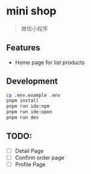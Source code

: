 # mini shop

> 微信小程序

## Features

- Home page for list products

## Development

```bash
cp .env.example .env
pnpm install
pnpm run ide:npm
pnpm run ide:open
pnpm run dev
```

## TODO:

- [ ] Detail Page
- [ ] Confirm order page
- [ ] Profile Page
